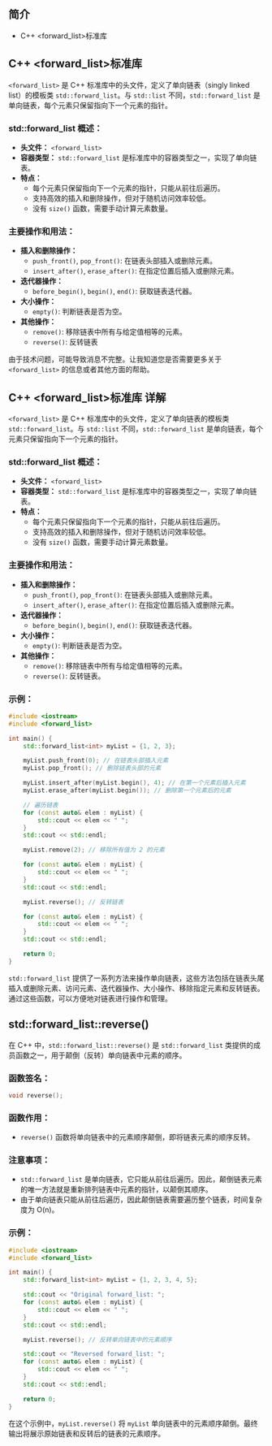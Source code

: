## 简介

+ C++ <forward_list>标准库

## C++ <forward_list>标准库

`<forward_list>` 是 C++ 标准库中的头文件，定义了单向链表（singly linked list）的模板类 `std::forward_list`。与 `std::list` 不同，`std::forward_list` 是单向链表，每个元素只保留指向下一个元素的指针。

### std::forward_list 概述：
- **头文件：** `<forward_list>`
- **容器类型：** `std::forward_list` 是标准库中的容器类型之一，实现了单向链表。
- **特点：**
  - 每个元素只保留指向下一个元素的指针，只能从前往后遍历。
  - 支持高效的插入和删除操作，但对于随机访问效率较低。
  - 没有 `size()` 函数，需要手动计算元素数量。

### 主要操作和用法：
- **插入和删除操作：**
  - `push_front()`, `pop_front()`: 在链表头部插入或删除元素。
  - `insert_after()`, `erase_after()`: 在指定位置后插入或删除元素。
- **迭代器操作：**
  - `before_begin()`, `begin()`, `end()`: 获取链表迭代器。
- **大小操作：**
  - `empty()`: 判断链表是否为空。
- **其他操作：**
  - `remove()`: 移除链表中所有与给定值相等的元素。
  - `reverse()`: 反转链表

由于技术问题，可能导致消息不完整。让我知道您是否需要更多关于 `<forward_list>` 的信息或者其他方面的帮助。

## C++ <forward_list>标准库 详解

`<forward_list>` 是 C++ 标准库中的头文件，定义了单向链表的模板类 `std::forward_list`。与 `std::list` 不同，`std::forward_list` 是单向链表，每个元素只保留指向下一个元素的指针。

### std::forward_list 概述：
- **头文件：** `<forward_list>`
- **容器类型：** `std::forward_list` 是标准库中的容器类型之一，实现了单向链表。
- **特点：**
  - 每个元素只保留指向下一个元素的指针，只能从前往后遍历。
  - 支持高效的插入和删除操作，但对于随机访问效率较低。
  - 没有 `size()` 函数，需要手动计算元素数量。

### 主要操作和用法：
- **插入和删除操作：**
  - `push_front()`, `pop_front()`: 在链表头部插入或删除元素。
  - `insert_after()`, `erase_after()`: 在指定位置后插入或删除元素。
- **迭代器操作：**
  - `before_begin()`, `begin()`, `end()`: 获取链表迭代器。
- **大小操作：**
  - `empty()`: 判断链表是否为空。
- **其他操作：**
  - `remove()`: 移除链表中所有与给定值相等的元素。
  - `reverse()`: 反转链表。

### 示例：
```cpp
#include <iostream>
#include <forward_list>

int main() {
    std::forward_list<int> myList = {1, 2, 3};

    myList.push_front(0); // 在链表头部插入元素
    myList.pop_front(); // 删除链表头部的元素

    myList.insert_after(myList.begin(), 4); // 在第一个元素后插入元素
    myList.erase_after(myList.begin()); // 删除第一个元素后的元素

    // 遍历链表
    for (const auto& elem : myList) {
        std::cout << elem << " ";
    }
    std::cout << std::endl;

    myList.remove(2); // 移除所有值为 2 的元素

    for (const auto& elem : myList) {
        std::cout << elem << " ";
    }
    std::cout << std::endl;

    myList.reverse(); // 反转链表

    for (const auto& elem : myList) {
        std::cout << elem << " ";
    }
    std::cout << std::endl;

    return 0;
}
```

`std::forward_list` 提供了一系列方法来操作单向链表，这些方法包括在链表头尾插入或删除元素、访问元素、迭代器操作、大小操作、移除指定元素和反转链表。通过这些函数，可以方便地对链表进行操作和管理。

## std::forward_list::reverse()

在 C++ 中，`std::forward_list::reverse()` 是 `std::forward_list` 类提供的成员函数之一，用于颠倒（反转）单向链表中元素的顺序。

### 函数签名：
```cpp
void reverse();
```

### 函数作用：
- `reverse()` 函数将单向链表中的元素顺序颠倒，即将链表元素的顺序反转。

### 注意事项：
- `std::forward_list` 是单向链表，它只能从前往后遍历。因此，颠倒链表元素的唯一方法就是重新排列链表中元素的指针，以颠倒其顺序。
- 由于单向链表只能从前往后遍历，因此颠倒链表需要遍历整个链表，时间复杂度为 O(n)。

### 示例：
```cpp
#include <iostream>
#include <forward_list>

int main() {
    std::forward_list<int> myList = {1, 2, 3, 4, 5};

    std::cout << "Original forward_list: ";
    for (const auto& elem : myList) {
        std::cout << elem << " ";
    }
    std::cout << std::endl;

    myList.reverse(); // 反转单向链表中的元素顺序

    std::cout << "Reversed forward_list: ";
    for (const auto& elem : myList) {
        std::cout << elem << " ";
    }
    std::cout << std::endl;

    return 0;
}
```

在这个示例中，`myList.reverse()` 将 `myList` 单向链表中的元素顺序颠倒。最终输出将展示原始链表和反转后的链表的元素顺序。